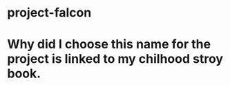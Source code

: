 # project-falcon

# Why did I choose this name for the project is linked to my chilhood stroy book.
